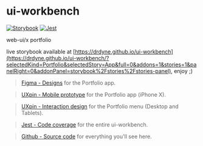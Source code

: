 # ui-workbench

[![Storybook](https://github.com/storybooks/brand/blob/master/badge/badge-storybook.svg)](https://drdyne.github.io/ui-workbench/?selectedKind=Portfolio&selectedStory=App&full=0&addons=1&stories=1&panelRight=0&addonPanel=storybook%2Fstories%2Fstories-panel)
[![Jest](https://jestjs.io/img/jest-badge.svg)](https://drdyne.github.io/ui-workbench/coverage/lcov-report/index.html)

web-ui/x portfolio


live storybook available at [https://drdyne.github.io/ui-workbench](https://drdyne.github.io/ui-workbench/?selectedKind=Portfolio&selectedStory=App&full=0&addons=1&stories=1&panelRight=0&addonPanel=storybook%2Fstories%2Fstories-panel), enjoy ;)

> [Figma - Designs](https://www.figma.com/file/B5A4DV5M6miRnod9KsFovVnh/10-portfolio-website?node-id=0%3A1) for the Portfolio app.

> [UXpin - Mobile prototype](https://preview.uxpin.com/2840e897e0acc0aad4cb45cddcae28d8306242c3#/pages/107312594/simulate/no-panels?mode=chdm) for the Portfolio app (iPhone X).

> [UXpin - Interaction design](https://preview.uxpin.com/415e0bf603b7bc024b966305cd994265a1b41aa9#/pages/107317001) for the Portfolio menu (Desktop and Tablets).

> [Jest - Code coverage](https://drdyne.github.io/ui-workbench/coverage/lcov-report/index.html) for the entire ui-workbench.

> [Github - Source code](https://github.com/DrDyne/ui-workbench) for everything you'll see here.
